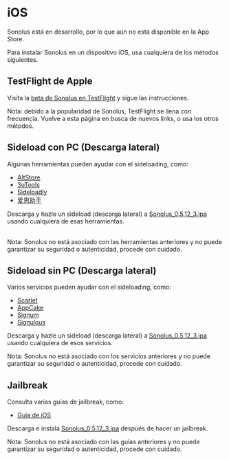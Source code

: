 # iOS

Sonolus está en desarrollo, por lo que aún no está disponible en la App Store.

Para instalar Sonolus en un dispositivo iOS, usa cualquiera de los métodos siguientes.

## TestFlight de Apple

Visita la [beta de Sonolus en TestFlight](https://testflight.apple.com/join/bR6Kaqgc) y sigue las instrucciones.

Nota: debido a la popularidad de Sonolus, TestFlight se llena con frecuencia. Vuelve a esta página en busca de nuevos links, o usa los otros métodos.

## Sideload con PC (Descarga lateral)

Algunas herramientas pueden ayudar con el sideloading, como:

- [AltStore](https://altstore.io)
- [3uTools](http://3u.com)
- [Sideloadly](https://sideloadly.io)
- [爱思助手](https://www.i4.cn)

Descarga y hazle un sideload (descarga lateral) a [Sonolus_0.5.12_3.ipa](https://sonolus.com/download/Sonolus_0.5.12_3.ipa) usando cualquiera de esas herramientas.

<br>Nota: Sonolus no está asociado con las herramientas anteriores y no puede garantizar su seguridad o autenticidad, procede con cuidado.

## Sideload sin PC (Descarga lateral)

Varios servicios pueden ayudar con el sideloading, como:

- [Scarlet](https://usescarlet.com)
- [AppCake](https://www.iphonecake.com)
- [Signum](https://signumsign.me)
- [Signulous](https://www.signulous.com)

Descarga y hazle un sideload (descarga lateral) a [Sonolus_0.5.12_3.ipa](https://sonolus.com/download/Sonolus_0.5.12_3.ipa) usando cualquiera de esos servicios.

Nota: Sonolus no está asociado con los servicios anteriores y no puede garantizar su seguridad o autenticidad, procede con cuidado.

## Jailbreak

Consulta varias guías de jailbreak, como:

- [Guía de iOS](https://ios.cfw.guide)

Descarga e instala [Sonolus_0.5.12_3.ipa](https://sonolus.com/download/Sonolus_0.5.12_3.ipa) después de hacer un jailbreak.

Nota: Sonolus no está asociado con las guías anteriores y no puede garantizar su seguridad o autenticidad, procede con cuidado.
